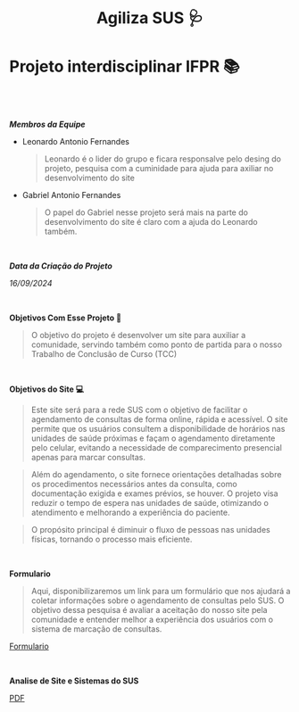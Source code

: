 <h1 align="center"> Agiliza SUS 🩺</h1>

# Projeto interdisciplinar IFPR  📚

<br><br>

_**Membros da Equipe**_

- Leonardo Antonio Fernandes
   > Leonardo é o lider do grupo e ficara responsalve pelo desing do projeto, pesquisa com a cuminidade para ajuda para axiliar no desenvolvimento do site 

- Gabriel Antonio Fernandes
   > O papel do Gabriel nesse projeto será mais na parte do desenvolvimento do site é claro com a ajuda do Leonardo também.

<br>

***Data da Criação do Projeto***

*16/09/2024*

<br>

__Objetivos Com Esse Projeto 🤔__

> O objetivo do projeto é desenvolver um site para auxiliar a comunidade, servindo também como ponto
 de partida para o nosso Trabalho de Conclusão de Curso (TCC)

<br>

__Objetivos do Site 💻__

> Este site será para a rede SUS com o objetivo de facilitar o agendamento de consultas de forma online,
rápida e acessível. O site permite que os usuários consultem a disponibilidade de horários nas unidades de saúde
próximas e façam o agendamento diretamente pelo celular, evitando a necessidade de comparecimento presencial apenas
para marcar consultas.

> Além do agendamento, o site fornece orientações detalhadas sobre os procedimentos necessários antes da consulta,
como documentação exigida e exames prévios, se houver. O projeto visa reduzir o tempo de espera nas unidades de saúde,
otimizando o atendimento e melhorando a experiência do paciente.

> O propósito principal é diminuir o fluxo de pessoas nas unidades físicas, tornando o processo mais eficiente.

<br>

__Formulario__

> Aqui, disponibilizaremos um link para um formulário que nos ajudará a coletar informações sobre o
agendamento de consultas pelo SUS. O objetivo dessa pesquisa é avaliar a aceitação do nosso site pela
comunidade e entender melhor a experiência dos usuários com o sistema de marcação de consultas.

[Formulario](https://docs.google.com/forms/d/1N8F2qXxVNT1kW5hzxojFvinWKXmU56ZbJ9b7T-Du23o/edit)

<br>


__Analise de Site e Sistemas do SUS__

[PDF](https://docs.google.com/document/d/1lWBxkdtEhQoKBljM6-1uDyUDSsVm9_-SU2_-gIBXPpQ/edit?tab=t.0)
